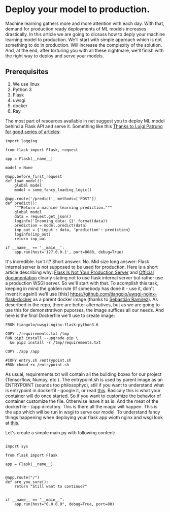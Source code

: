 # Deploy your model to production.

Machine learning gathers more and more attention with each day. With that, demand for production ready deployments of ML models increases drastically.
In this article we are going to dicsuss how to deply your machine learning model to production.
We'll start with simple approach which is not something to do in production.
Will increase the complexity of the solution.
And, at the end, after torturing you with all these nightmare, we'll finish with the right way to deploy and serve your models.

## Prerequisites
1. We use linux
2. Python 3
3. Flask
4. uwsgi
5. docker
6. Ray


The most part of resources available in net suggest you to deploy ML model behind a Flask API and serve it.
Something like this [Thanks to Luigi Patruno for good series of articles](https://mlinproduction.com/):


```
import logging

from flask import Flask, request

app = Flask(__name__)

model = None

@app.before_first_request
def load_model():
    global model
    model = some_fancy_loading_logic()

@app.route('/predict', methods=['POST'])
def predict():
    """Return a machine learning prediction."""
    global model
    data = request.get_json()
    loginfo('Incoming data: {}'.format(data))
    prediction = model.predict(data)
    inp_out = {'input': data, 'prediction': prediction}
    loginfo(inp_out)
    return inp_out

if __name__ == '__main__':
    app.run(host='127.0.0.1', port=8080, debug=True)
```

It's incredible. Isn't it?
Short answer: No.
Mid size long answer:
Flask internal server is not supposed to be used for production.
Here is a short article describing why: [Flask Is Not Your Production Server](https://build.vsupalov.com/flask-web-server-in-production/)
and [Official documentation](https://flask.palletsprojects.com/en/1.1.x/tutorial/deploy/#run-with-a-production-server) clearly stating not to use flask internal server but rather use a production WSGI server. So we'll start with that. 
To acomplish this task, keeping in mind the golden rule (If somebody has done it - use it, don't invent it again!) we'll use [this] https://github.com/tiangolo/uwsgi-nginx-flask-docker as a parent docker image (thanks to [Sebastián Ramírez](https://github.com/tiangolo)). As described in the repo, there are better alternatives, but as we are going to use this for demonstrativon puporses, the image suffices all our needs.
And here is the final Dockerfile we'll use to create image:
```
FROM tiangolo/uwsgi-nginx-flask:python3.6

COPY ./requirements.txt /tmp
RUN pip3 install --upgrade pip \
  && pip3 install -r /tmp/requirements.txt

COPY ./app /app

#COPY entry.sh /entrypoint.sh
#RUN chmod +x /entrypoint.sh
```
As usual, requirements.txt will contain all the building boxex for our project (Tensorflow, Numpy, etc.).
The entrypoint.sh is used by parent image as an ENTRYPOINT (sounds too philosophyc), still if you want to understand what is entrypoint in dockerfil - google it, or read [this](https://docs.docker.com/engine/reference/builder/#understand-how-cmd-and-entrypoint-interact).
Basicaly  this is what your container will do once started. So if you want to customize the behavior of container customize the file. Otherwise leave it as is.
And the meat of the dockerfile - /app directory.
This is there all the magic will happen. This is the app which will be run in wsgi to serve our model.
To understand fancy things happening when deploying your flask app wioth nginx and wsgi look at [this](https://flask.palletsprojects.com/en/1.0.x/deploying/uwsgi/).

Let's create a simple main.py with following content:

```

import sys

from flask import Flask

app = Flask(__name__)


@app.route("/")
def are_you_sure():
    return "Still want to continue?"


if __name__ == "__main__":
    app.run(host="0.0.0.0", debug=True, port=80)
```

